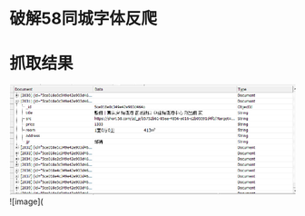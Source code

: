 破解58同城字体反爬
=======

抓取结果
=======
![image](https://github.com/xzh0723/58city/blob/master/view/db_list.png.png)
![image](
